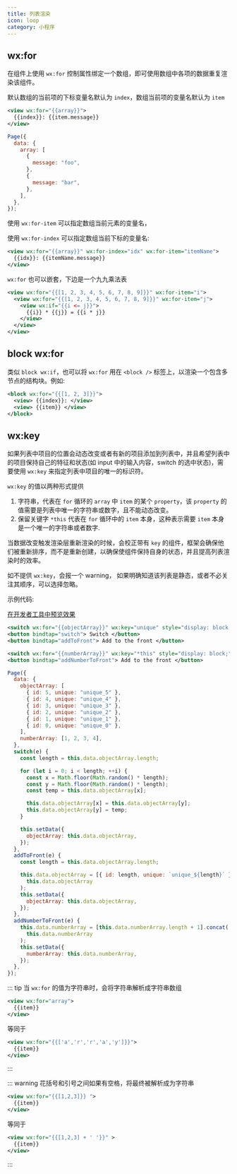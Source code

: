 ```yaml
---
title: 列表渲染
icon: loop
category: 小程序
---
```


## wx:for

在组件上使用 `wx:for` 控制属性绑定一个数组，即可使用数组中各项的数据重复渲染该组件。

默认数组的当前项的下标变量名默认为 `index`，数组当前项的变量名默认为 `item`

```xml
<view wx:for="{{array}}">
  {{index}}: {{item.message}}
</view>
```

```js
Page({
  data: {
    array: [
      {
        message: "foo",
      },
      {
        message: "bar",
      },
    ],
  },
});
```

使用 `wx:for-item` 可以指定数组当前元素的变量名，

使用 `wx:for-index` 可以指定数组当前下标的变量名:

```xml
<view wx:for="{{array}}" wx:for-index="idx" wx:for-item="itemName">
  {{idx}}: {{itemName.message}}
</view>
```

`wx:for` 也可以嵌套，下边是一个九九乘法表

```xml
<view wx:for="{{[1, 2, 3, 4, 5, 6, 7, 8, 9]}}" wx:for-item="i">
  <view wx:for="{{[1, 2, 3, 4, 5, 6, 7, 8, 9]}}" wx:for-item="j">
    <view wx:if="{{i <= j}}">
      {{i}} * {{j}} = {{i * j}}
    </view>
  </view>
</view>
```

## block wx:for

类似 `block wx:if`，也可以将 `wx:for` 用在 `<block />` 标签上，以渲染一个包含多节点的结构块。例如:

```xml
<block wx:for="{{[1, 2, 3]}}">
  <view> {{index}}: </view>
  <view> {{item}} </view>
</block>
```

## wx:key

如果列表中项目的位置会动态改变或者有新的项目添加到列表中，并且希望列表中的项目保持自己的特征和状态(如 input 中的输入内容，switch 的选中状态)，需要使用 `wx:key` 来指定列表中项目的唯一的标识符。

`wx:key` 的值以两种形式提供

1. 字符串，代表在 `for` 循环的 `array` 中 `item` 的某个 `property`，该 `property` 的值需要是列表中唯一的字符串或数字，且不能动态改变。
1. 保留关键字 `*this` 代表在 `for` 循环中的 `item` 本身，这种表示需要 `item` 本身是一个唯一的字符串或者数字.

当数据改变触发渲染层重新渲染的时候，会校正带有 `key` 的组件，框架会确保他们被重新排序，而不是重新创建，以确保使组件保持自身的状态，并且提高列表渲染时的效率。

如不提供 `wx:key`，会报一个 warning， 如果明确知道该列表是静态，或者不必关注其顺序，可以选择忽略。

示例代码:

[在开发者工具中预览效果](https://developers.weixin.qq.com/s/tpg5tKmv6kZt)

```xml
<switch wx:for="{{objectArray}}" wx:key="unique" style="display: block;"> {{item.id}} </switch>
<button bindtap="switch"> Switch </button>
<button bindtap="addToFront"> Add to the front </button>

<switch wx:for="{{numberArray}}" wx:key="*this" style="display: block;"> {{item}} </switch>
<button bindtap="addNumberToFront"> Add to the front </button>
```

```js
Page({
  data: {
    objectArray: [
      { id: 5, unique: "unique_5" },
      { id: 4, unique: "unique_4" },
      { id: 3, unique: "unique_3" },
      { id: 2, unique: "unique_2" },
      { id: 1, unique: "unique_1" },
      { id: 0, unique: "unique_0" },
    ],
    numberArray: [1, 2, 3, 4],
  },
  switch(e) {
    const length = this.data.objectArray.length;

    for (let i = 0; i < length; ++i) {
      const x = Math.floor(Math.random() * length);
      const y = Math.floor(Math.random() * length);
      const temp = this.data.objectArray[x];

      this.data.objectArray[x] = this.data.objectArray[y];
      this.data.objectArray[y] = temp;
    }

    this.setData({
      objectArray: this.data.objectArray,
    });
  },
  addToFront(e) {
    const length = this.data.objectArray.length;

    this.data.objectArray = [{ id: length, unique: `unique_${length}` }].concat(
      this.data.objectArray
    );
    this.setData({
      objectArray: this.data.objectArray,
    });
  },
  addNumberToFront(e) {
    this.data.numberArray = [this.data.numberArray.length + 1].concat(
      this.data.numberArray
    );
    this.setData({
      numberArray: this.data.numberArray,
    });
  },
});
```

::: tip
当 `wx:for` 的值为字符串时，会将字符串解析成字符串数组

```xml
<view wx:for="array">
  {{item}}
</view>
```

等同于

```xml
<view wx:for="{{['a','r','r','a','y']}}">
  {{item}}
</view>
```

:::

::: warning
花括号和引号之间如果有空格，将最终被解析成为字符串

```xml
<view wx:for="{{[1,2,3]}} ">
  {{item}}
</view>
```

等同于

```xml
<view wx:for="{{[1,2,3] + ' '}}" >
  {{item}}
</view>
```

:::
